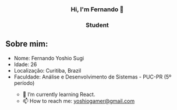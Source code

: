 <div align="center">
    <h3>Hi, I'm Fernando 👋<h3>
    <h3>Student</h3>
</div>
<h2> Sobre mim: </h2>
<div>
    <ul>
        <li>
            Nome: Fernando Yoshio Sugi
        </li>
        <li>
            Idade: 26
        </li>
        <li>
            Localização: Curitiba, Brazil
        </li>
        <li>
            Faculdade: Análise e Desenvolvimento de Sistemas - PUC-PR (5º período)
        </li>

- 🌱 I’m currently learning React.
- 📫 How to reach me: yoshiogamer@gmail.com

<p>


</p>
